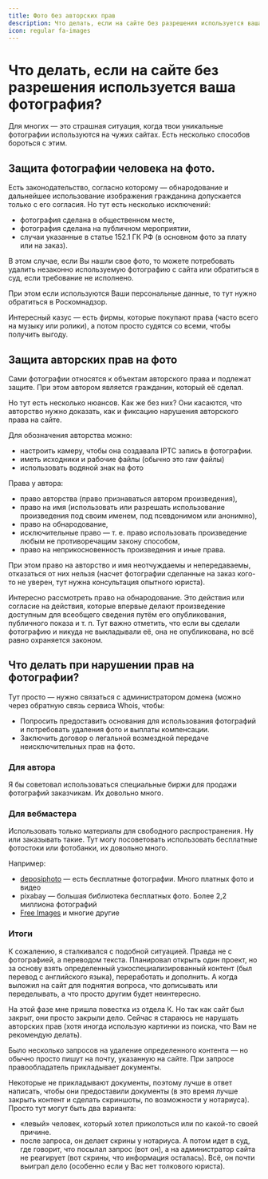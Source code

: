 ```yaml
---
title: Фото без авторских прав
description: Что делать, если на сайте без разрешения используется ваша фотография?
icon: regular fa-images
---
```


# Что делать, если на сайте без разрешения используется ваша фотография?

Для многих — это страшная ситуация, когда твои уникальные фотографии используются на чужих сайтах. Есть несколько способов бороться с этим.

## Защита фотографии человека на фото.

Есть законодательство, согласно которому — обнародование и дальнейшее использование изображения гражданина допускается только с его согласия. Но тут есть несколько исключений:

* фотография сделана в общественном месте,
* фотография сделана на публичном мероприятии,
* случаи указанные в статье 152.1 ГК РФ (в основном фото за плату или на заказ).

В этом случае, если Вы нашли свое фото, то можете потребовать удалить незаконно используемую фотографию с сайта или обратиться в суд, если требование не исполнено.

При этом если используются Ваши персональные данные, то тут нужно обратиться в Роскомнадзор.

Интересный казус — есть фирмы, которые покупают права (часто всего на музыку или ролики), а потом просто судятся со всеми, чтобы получить выгоду.

## Защита авторских прав на фото

Сами фотографии относятся к объектам авторского права и подлежат защите. При этом автором является гражданин, который её сделал.

Но тут есть несколько нюансов. Как же без них? Они касаются, что авторство нужно доказать, как и фиксацию нарушения авторского права на сайте.

Для обозначения авторства можно:

* настроить камеру, чтобы она создавала IPTC запись в фотографии.
* иметь исходники и рабочие файлы (обычно это raw файлы)
* использовать водяной знак на фото

Права у автора:

* право авторства (право признаваться автором произведения),
* право на имя (использовать или разрешать использование произведения под своим именем, под псевдонимом или анонимно),
* право на обнародование,
* исключительные право — т. е. право использовать произведение любым не противоречащим закону способом,
* право на неприкосновенность произведения и иные права.

При этом право на авторство и имя неотчуждаемы и непередаваемы, отказаться от них нельзя (насчет фотографии сделанные на заказ кого-то не уверен, тут нужна консультация опытного юриста).

Интересно рассмотреть право на обнародование. Это действия или согласие на действия, которые впервые делают произведение доступным для всеобщего сведения путём его опубликования, публичного показа и т. п. Тут важно отметить, что если вы сделали фотографию и никуда не выкладывали её, она не опубликована, но всё равно охраняется законом.

## Что делать при нарушении прав на фотографии?

Тут просто — нужно связаться с администратором домена (можно через обратную связь сервиса Whois, чтобы:

* Попросить предоставить основания для использования фотографий и потребовать удаления фото и выплаты компенсации.
* Заключить договор о легальной возмездной передаче неисключительных прав на фото.

### Для автора

Я бы советовал использоваться специальные биржи для продажи фотографий заказчикам. Их довольно много.

### Для вебмастера

Использовать только материалы для свободного распространения. Ну или заказывать такие. Тут могу посоветовать использовать бесплатные фотостоки или фотобанки, их довольно много.

Например:

* [deposiphoto](http://depositphotos.com/?ref=2948001) — есть бесплатные фотографии. Много платных фото и видео
* pixabay — большая библиотека бесплатных фото. Более 2,2 миллиона фотографий
* [Free Images](https://ru.freeimages.com/) и многие другие

### Итоги

К сожалению, я сталкивался с подобной ситуацией. Правда не с фотографией, а переводом текста. Планировал открыть один проект, но за основу взять определенный узкоспециализированный контент (был перевод с английского языка), переработать и дополнить. А когда выложил на сайт для поднятия вопроса, что дописывать или переделывать, а что просто другим будет неинтересно.

На этой фазе мне пришла повестка из отдела К. Но так как сайт был закрыт, они просто закрыли дело. Сейчас я стараюсь не нарушать авторских прав (хотя иногда использую картинки из поиска, что Вам не рекомендую делать).

Было несколько запросов на удаление определенного контента — но обычно просто пишут на почту, указанную на сайте. При запросе правообладатель прикладывает документы.

Некоторые не прикладывают документы, поэтому лучше в ответ написать, чтобы они предоставили документы (в это время лучше закрыть контент и сделать скриншоты, по возможности у нотариуса). Просто тут могут быть два варианта:

* «левый» человек, который хотел приколоться или по какой-то своей причине.
* после запроса, он делает скрины у нотариуса. А потом идет в суд, где говорит, что посылал запрос (вот он), а на администратор сайта не реагирует (вот скрины, что информация осталась). Всё, он почти выиграл дело (особенно если у Вас нет толкового юриста).

